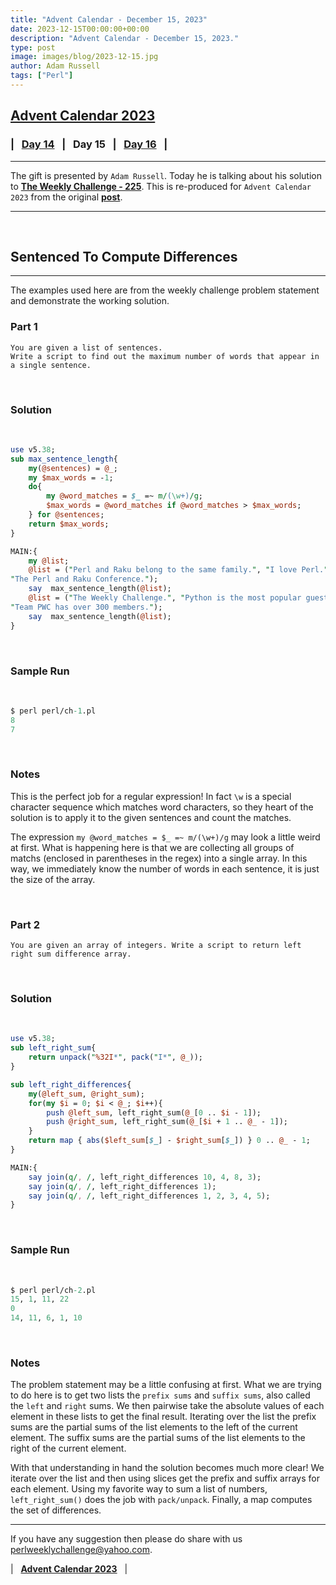 ```yaml
---
title: "Advent Calendar - December 15, 2023"
date: 2023-12-15T00:00:00+00:00
description: "Advent Calendar - December 15, 2023."
type: post
image: images/blog/2023-12-15.jpg
author: Adam Russell
tags: ["Perl"]
---
```


## [**Advent Calendar 2023**](/blog/advent-calendar-2023)
### | &nbsp; [**Day 14**](/blog/advent-calendar-2023-12-14) &nbsp; | &nbsp; **Day 15** &nbsp; | &nbsp; [**Day 16**](/blog/advent-calendar-2023-12-16) &nbsp; |
***

The gift is presented by `Adam Russell`. Today he is talking about his solution to [**The Weekly Challenge - 225**](/blog/perl-weekly-challenge-225). This is re-produced for `Advent Calendar 2023` from the original [**post**](http://rabbitfarm.com/cgi-bin/blosxom/perl/2023/07/13).

***

<br>

## Sentenced To Compute Differences
***

The examples used here are from the weekly challenge problem statement and demonstrate the working solution.

### Part 1

    You are given a list of sentences.
    Write a script to find out the maximum number of words that appear in a single sentence.

<br>

### Solution

<br>

```perl
use v5.38;
sub max_sentence_length{
    my(@sentences) = @_;
    my $max_words = -1;
    do{
        my @word_matches = $_ =~ m/(\w+)/g;
        $max_words = @word_matches if @word_matches > $max_words;
    } for @sentences;
    return $max_words;
}

MAIN:{
    my @list;
    @list = ("Perl and Raku belong to the same family.", "I love Perl.",
"The Perl and Raku Conference.");
    say  max_sentence_length(@list);
    @list = ("The Weekly Challenge.", "Python is the most popular guest language.",
"Team PWC has over 300 members.");
    say  max_sentence_length(@list);
}
```

<br>

### Sample Run

<br>

```perl
$ perl perl/ch-1.pl
8
7
```

<br>

### Notes

This is the perfect job for a regular expression! In fact `\w` is a special character sequence which matches word characters, so they heart of the solution is to apply it to the given sentences and count the matches.

The expression `my @word_matches = $_ =~ m/(\w+)/g` may look a little weird at first. What is happening here is that we are collecting all groups of matchs (enclosed in parentheses in the regex) into a single array. In this way, we immediately know the number of words in each sentence, it is just the size of the array.

<br>

### Part 2

    You are given an array of integers. Write a script to return left right sum difference array.

<br>

### Solution

<br>

```perl
use v5.38;
sub left_right_sum{
    return unpack("%32I*", pack("I*", @_));
}

sub left_right_differences{
    my(@left_sum, @right_sum);
    for(my $i = 0; $i < @_; $i++){
        push @left_sum, left_right_sum(@_[0 .. $i - 1]);
        push @right_sum, left_right_sum(@_[$i + 1 .. @_ - 1]);
    }
    return map { abs($left_sum[$_] - $right_sum[$_]) } 0 .. @_ - 1;
}

MAIN:{
    say join(q/, /, left_right_differences 10, 4, 8, 3);
    say join(q/, /, left_right_differences 1);
    say join(q/, /, left_right_differences 1, 2, 3, 4, 5);
}
```

<br>

### Sample Run

<br>

```perl
$ perl perl/ch-2.pl
15, 1, 11, 22
0
14, 11, 6, 1, 10
```

<br>

### Notes

The problem statement may be a little confusing at first. What we are trying to do here is to get two lists the `prefix sums` and `suffix sums`, also called the `left` and `right` sums. We then pairwise take the absolute values of each element in these lists to get the final result. Iterating over the list the prefix sums are the partial sums of the list elements to the left of the current element. The suffix sums are the partial sums of the list elements to the right of the current element.

With that understanding in hand the solution becomes much more clear! We iterate over the list and then using slices get the prefix and suffix arrays for each element. Using my favorite way to sum a list of numbers, `left_right_sum()` does the job with `pack/unpack`. Finally, a map computes the set of differences.

***

If you have any suggestion then please do share with us <perlweeklychallenge@yahoo.com>.

| &nbsp; [**Advent Calendar 2023**](/blog/advent-calendar-2023) &nbsp; |
